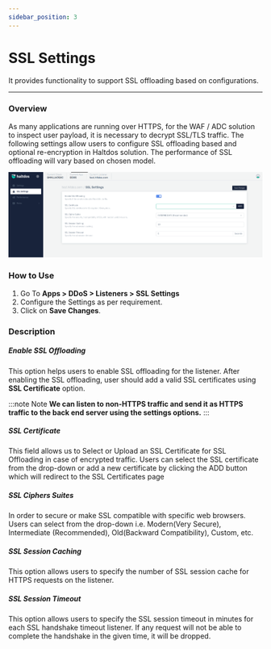 ```yaml
---
sidebar_position: 3
---
```


# SSL Settings
It provides functionality to support SSL offloading based on configurations.

---

### Overview

As many applications are running over HTTPS, for the WAF / ADC solution to inspect user payload, it is necessary to decrypt SSL/TLS traffic. The following settings allow users to configure SSL offloading based and optional re-encryption in Haltdos solution. The performance of SSL offloading will vary based on chosen model.


![ssl_setting](/img/ddos/v7/docs/ssl.png)

### How to Use

1. Go To **Apps > DDoS > Listeners > SSL Settings** 
2. Configure the Settings as per requirement.
3. Click on **Save Changes**.

### Description

##### **Enable SSL Offloading**

This option helps users to enable SSL offloading for the listener. After enabling the SSL offloading, user should add a valid SSL certificates using **SSL Certificate** option.

:::note Note
**We can listen to non-HTTPS traffic and send it as HTTPS traffic to the back end server using the settings options.**
:::

##### **SSL Certificate**
This field allows us to Select or Upload an SSL Certificate for SSL Offloading in case of encrypted traffic. Users can select the SSL certificate from the drop-down or add a new certificate by clicking the ADD button which will redirect to the SSL Certificates page

##### **SSL Ciphers Suites** 
In order to secure or make SSL compatible with specific web browsers. Users can select from the drop-down i.e. Modern(Very Secure), Intermediate (Recommended),  Old(Backward Compatibility), Custom, etc.

##### **SSL Session Caching**
This option allows users to specify the number of SSL session cache for HTTPS requests on the listener.

##### **SSL Session Timeout**
This option allows users to specify the SSL session timeout in minutes for each SSL handshake timeout listener. If any request will not be able to complete the handshake in the given time, it will be dropped.